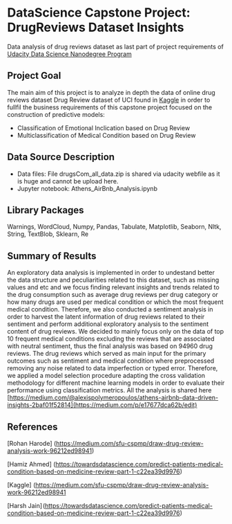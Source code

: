 # DataScience Capstone Project: DrugReviews Dataset Insights
Data analysis of drug reviews dataset as last part of project requirements of [Udacity Data Science Nanodegree Program](https://learn.udacity.com/nanodegrees/nd025/parts/cd1971/lessons/c20e1b63-c711-475b-b1ba-3ea987081193/concepts/dc9cae33-1b66-484a-95e4-61c166c64cf5)

## Project Goal
The main aim of this project is to analyze in depth the data of online drug reviews dataset Drug Review dataset of UCI found in [Kaggle](https://www.kaggle.com/datasets/jessicali9530/kuc-hackathon-winter-2018) in order to fullfil the business requirements of this capstone project focused on the construction of predictive models:
* Classification of Emotional Inclication based on Drug Review
* Multiclassification of Medical Condition based on Drug Review

## Data Source Description
* Data files: File drugsCom_all_data.zip is shared via udacity webfile as it is huge and cannot be upload here.
* Jupyter notebook: Athens_AirBnb_Analysis.ipynb 

## Library Packages
Warnings, WordCloud, Numpy, Pandas, Tabulate, Matplotlib, Seaborn, Nltk, String, TextBlob, Sklearn, Re

## Summary of Results
An exploratory data analysis is implemented in order to undestand better the data structure and peculiarities related to this dataset, such as missing values and etc and we focus finding relevant insights and trends related to the drug consumption such as average drug reviews per drug category or how many drugs are used per medical condition or which the most frequent medical condition. Therefore, we also conducted a sentiment analysis in order to harvest the latent information of drug reviews related to their sentiment and perform additional exploratory analysis to the sentiment content of drug reviews.
We decided to mainly focus only on the data of top 10 frequent medical conditions excluding the reviews that are associated with neutral sentiment, thus the final analysis was based on 94960 drug reviews. The drug reviews which served as main input for the primary outcomes such as sentiment and medical condition where preprocessed removing any noise related to data imperfection or typed error. Therefore, we applied a model selection procedure adapting the cross validation methodology for different machine learning models in order to evaluate their performance using classification metrics.
All the analysis is shared here [https://medium.com/@alexispolymeropoulos/athens-airbnb-data-driven-insights-2baf01f52814](https://medium.com/p/e17677dca62b/edit)

## References
[Rohan Harode] (https://medium.com/sfu-cspmp/draw-drug-review-analysis-work-96212ed98941)

[Hamiz Ahmed] (https://towardsdatascience.com/predict-patients-medical-condition-based-on-medicine-review-part-1-c22ea39d9976)

[Kaggle] (https://medium.com/sfu-cspmp/draw-drug-review-analysis-work-96212ed98941

[Harsh Jain] (https://towardsdatascience.com/predict-patients-medical-condition-based-on-medicine-review-part-1-c22ea39d9976)
